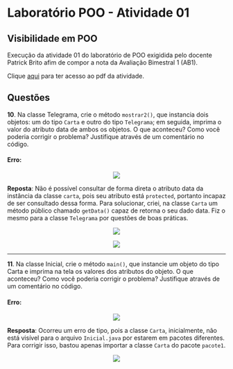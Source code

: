 
# Laboratório POO - Atividade 01

## Visibilidade em POO

Execução da atividade 01 do laboratório de POO exigidida pelo docente Patrick Brito afim de compor a nota da Avaliação Bimestral 1 (AB1).

Clique [aqui](POOATV1.pdf) para ter acesso ao pdf da atividade.

## Questões
**10**. Na classe Telegrama, crie o método `mostrar2()`, que instancia dois objetos: um do tipo `Carta` e outro do tipo `Telegrama`; em seguida, imprima o valor do atributo data de ambos os objetos. O que aconteceu? Como você poderia corrigir o problema? Justifique através de um comentário no código.

#### Erro:
<p align="center">
  <img src="https://github.com/user-attachments/assets/c7f874c7-fdc9-4875-8130-09e28c3684dd">
</p>

**Reposta**: Não é possível consultar de forma direta o atributo data da instância da classe `carta`, pois seu atributo está `protected`, portanto incapaz de ser consultado dessa forma. Para solucionar, criei, na classe `Carta` um método público chamado `getData()` capaz de retorna o seu dado data. Fiz o mesmo para a classe `Telegrama` por questões de boas práticas.

<p align="center">
  <img src="https://github.com/user-attachments/assets/e167df04-8807-46e6-a14b-6540c5be53d4">
</p>

<p align="center">
  <img src="https://github.com/user-attachments/assets/4890d8ac-8506-4fe0-8098-e8fec18262fb">
</p>

***

**11**. Na classe Inicial, crie o método `main()`, que instancie um objeto do tipo Carta e imprima na tela os valores dos atributos do objeto. O que aconteceu? Como você poderia corrigir o problema? Justifique através de um comentário no código.

#### Erro:

<p align="center">
  <img src="https://github.com/user-attachments/assets/ba70f17c-afc2-488b-a7d5-1b942cb4fb6c">
</p>

**Resposta**: Ocorreu um erro de tipo, pois a classe `Carta`, inicialmente, não está visível para o arquivo `Inicial.java` por estarem em pacotes diferentes. Para corrigir isso, bastou apenas importar a classe `Carta` do pacote `pacote1`.

<p align="center">
  <img src="https://github.com/user-attachments/assets/500b7871-7d61-4ccc-9b88-e9ae193097cb">
</p>
